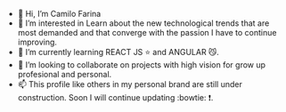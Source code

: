 - 👋 Hi, I’m Camilo Farina 
- 👀 I’m interested in Learn about the new technological trends that are most demanded 
and that converge with the passion I have to continue improving.
- 🌱 I’m currently learning  REACT JS :star: and ANGULAR :smirk_cat:.
- 💞 I’m looking to collaborate on projects with high vision for grow up profesional and personal.
- 📫 This profile like others in my personal brand are still under construction. Soon I will continue updating :bowtie: :exclamation:.

<!---
CfarinaValencia/CfarinaValencia is a ✨ special ✨ repository because its `README.md` (this file) appears on your GitHub profile.
You can click the Preview link to take a look at your changes.
--->
